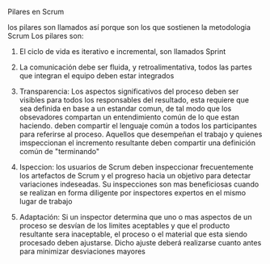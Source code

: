 Pilares en Scrum

los pilares son llamados así porque son los que sostienen la metodologia Scrum
Los pilares son:

1) El ciclo de vida es iterativo e incremental, son llamados Sprint

2) La comunicación debe ser fluida, y retroalimentativa, todos las partes que integran el equipo deben estar integrados

3) Transparencia: Los aspectos significativos del proceso deben ser visibles para todos los responsables del resultado, esta requiere que sea definida en base a un estandar comun, de tal modo que los obsevadores compartan un entendimiento común de lo que estan haciendo.
deben compartir el lenguaje común a todos los participantes para referirse al proceso.
Aquellos que desempeñan el trabajo y quienes imspeccionan el incremento resultante deben compartir una definición común de "terminando"

4) Ispeccion: los usuarios de Scrum deben inspeccionar frecuentemente los artefactos de Scrum y el progreso hacia un objetivo para detectar variaciones indeseadas. Su inspecciones son mas beneficiosas cuando se realizan en forma diligente por inspectores expertos en el mismo lugar de trabajo

5) Adaptación: Si un inspector determina que uno o mas aspectos de un proceso se desvían de los limites aceptables y que el producto resultante sera inaceptable, el proceso o el material que esta siendo procesado deben ajustarse. Dicho ajuste deberá realizarse cuanto antes para minimizar desviaciones mayores